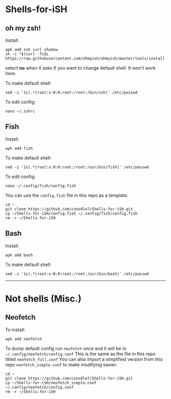 # Shells-for-iSH 

## oh my zsh! 
Install:
```
apk add zsh curl shadow
sh -c "$(curl -fsSL https://raw.githubusercontent.com/ohmyzsh/ohmyzsh/master/tools/install.sh)"

```
select **no** when it asks if you want to change default shell. It won't work here. 

To make default shell: 
```
sed -i '1s|.*|root:x:0:0:root:/root:/bin/zsh|' /etc/passwd
```
To edit config: 
```
nano ~/.zshrc
``` 

## Fish 
Install: 
```
apk add fish
```
To make default shell: 
```
sed -i '1s|.*|root:x:0:0:root:/root:/usr/bin/fish|' /etc/passwd
```
To edit config: 
```
nano ~/.config/fish/config.fish
```
You can use the `config.fish` file in this repo as a template. 
```
cd ~ 
git clone https://github.com/cons0le7/Shells-for-iSH.git
cp ~/Shells-for-iSH/config.fish ~/.config/fish/config.fish
rm -r ~/Shells-for-iSH 
```

## Bash 
Install: 
```
apk add bash
```
To make default shell: 
```
sed -i '1s|.*|root:x:0:0:root:/root:/usr/bin/bash|' /etc/passwd
```
___
# Not shells (Misc.)

## Neofetch 
To install: 
```
apk add neofetch
```
To dump default config run `neofetch` once and it will be in `~/.config/neofetch/config.conf` 
This is the same as the file in this repo titled `neofetch_full.conf` 
You can also import a simplified version from this repo `neofetch_simple.conf` to make modifying easier: 
```
cd ~ 
git clone https://github.com/cons0le7/Shells-for-iSH.git
cp ~/Shells-for-iSH/neofetch_simple.conf ~/.config/neofetch/config.conf
rm -r ~/Shells-for-iSH 
```
